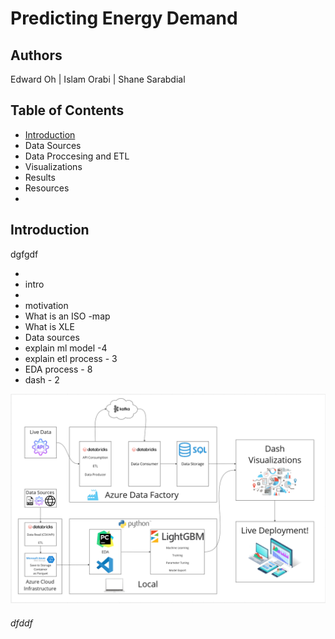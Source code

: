 # Predicting Energy Demand

## Authors

Edward Oh | Islam Orabi | Shane Sarabdial

## Table of Contents

- [Introduction]()
- Data Sources
- Data Proccesing and ETL
- Visualizations
- Results
- Resources
-

## Introduction

dgfgdf

-
- intro
-
- motivation
- What is an ISO -map
- What is XLE
- Data sources
- explain ml model -4
- explain etl process - 3
- EDA process - 8
- dash - 2

![test](/Images/FinalPipeline.png)

###### dfddf
